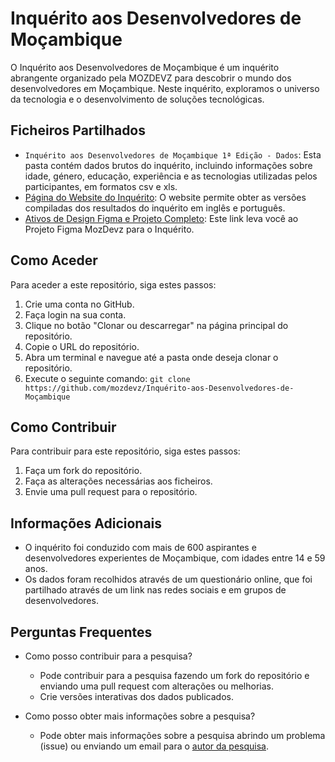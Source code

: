 # Inquérito aos Desenvolvedores de Moçambique
O Inquérito aos Desenvolvedores de Moçambique é um inquérito abrangente organizado pela MOZDEVZ para descobrir o mundo dos desenvolvedores em Moçambique. Neste inquérito, exploramos o universo da tecnologia e o desenvolvimento de soluções tecnológicas.

## Ficheiros Partilhados

* `Inquérito aos Desenvolvedores de Moçambique 1ª Edição - Dados`: Esta pasta contém dados brutos do inquérito, incluindo informações sobre idade, género, educação, experiência e as tecnologias utilizadas pelos participantes, em formatos csv e xls.
* [Página do Website do Inquérito](survey.mozdevz.org): O website permite obter as versões compiladas dos resultados do inquérito em inglês e português.
* [Ativos de Design Figma e Projeto Completo](https://www.figma.com/community/file/1292861029158540894/mozambique-developer-survey): Este link leva você ao Projeto Figma MozDevz para o Inquérito.

## Como Aceder

Para aceder a este repositório, siga estes passos:

1. Crie uma conta no GitHub.
2. Faça login na sua conta.
3. Clique no botão "Clonar ou descarregar" na página principal do repositório.
4. Copie o URL do repositório.
5. Abra um terminal e navegue até a pasta onde deseja clonar o repositório.
6. Execute o seguinte comando:
   `git clone https://github.com/mozdevz/Inquérito-aos-Desenvolvedores-de-Moçambique`

## Como Contribuir

Para contribuir para este repositório, siga estes passos:

1. Faça um fork do repositório.
2. Faça as alterações necessárias aos ficheiros.
3. Envie uma pull request para o repositório.

## Informações Adicionais
- O inquérito foi conduzido com mais de 600 aspirantes e desenvolvedores experientes de Moçambique, com idades entre 14 e 59 anos.
- Os dados foram recolhidos através de um questionário online, que foi partilhado através de um link nas redes sociais e em grupos de desenvolvedores.

## Perguntas Frequentes

- Como posso contribuir para a pesquisa?
  - Pode contribuir para a pesquisa fazendo um fork do repositório e enviando uma pull request com alterações ou melhorias.
  - Crie versões interativas dos dados publicados.

- Como posso obter mais informações sobre a pesquisa?
  - Pode obter mais informações sobre a pesquisa abrindo um problema (issue) ou enviando um email para o [autor da pesquisa](survey@mozdevz.org).
